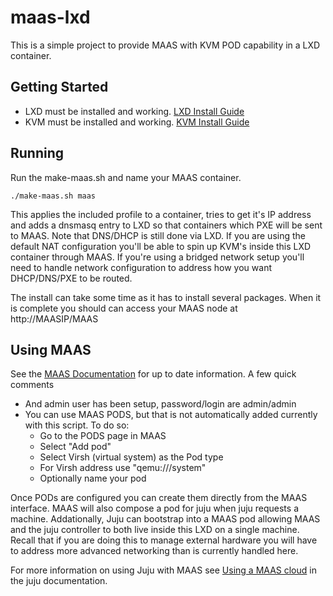 # maas-lxd
This is a simple project to provide MAAS with KVM POD capability in a LXD container.

## Getting Started
- LXD must be installed and working. [LXD Install Guide](https://linuxcontainers.org/lxd/getting-started-cli/)
- KVM must be installed and working. [KVM Install Guide](https://help.ubuntu.com/community/KVM/Installation)

## Running
Run the make-maas.sh and name your MAAS container.
```
./make-maas.sh maas
```
This applies the included profile to a container, tries to get it's IP address
and adds a dnsmasq entry to LXD so that containers which PXE will be sent to
MAAS. Note that DNS/DHCP is still done via LXD. If you are using the default NAT
configuration you'll be able to spin up KVM's inside this LXD container through
MAAS. If you're using a bridged network setup you'll need to handle network
configuration to address how you want DHCP/DNS/PXE to be routed.

The install can take some time as it has to install several packages. When it is
complete you should can access your MAAS node at http://MAASIP/MAAS

## Using MAAS
See the [MAAS Documentation](https://docs.ubuntu.com/maas/devel/en/) for up to
date information. A few quick comments
- And admin user has been setup, password/login are admin/admin
- You can use MAAS PODS, but that is not automatically added currently with this
  script. To do so:
  - Go to the PODS page in MAAS
  - Select "Add pod"
  - Select Virsh (virtual system) as the Pod type
  - For Virsh address use "qemu:///system"
  - Optionally name your pod

Once PODs are configured you can create them directly from the MAAS interface.
MAAS will also compose a pod for juju when juju requests a machine.
Addationally, Juju can bootstrap into a MAAS pod allowing MAAS and the juju
controller to both live inside this LXD on a single machine. Recall that if you
are doing this to manage external hardware you will have to address more
advanced networking than is currently handled here.

For more information on using Juju with MAAS see [Using a MAAS
cloud](https://jujucharms.com/docs/devel/clouds-maas) in the juju documentation.


